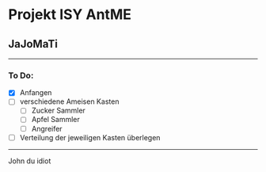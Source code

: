 # Projekt ISY AntME 
## JaJoMaTi
---
### To Do:
* [x] Anfangen
* [ ] verschiedene Ameisen Kasten
    * [ ] Zucker Sammler
    * [ ] Apfel Sammler
    * [ ] Angreifer
* [ ] Verteilung der jeweiligen Kasten überlegen
---
John du idiot